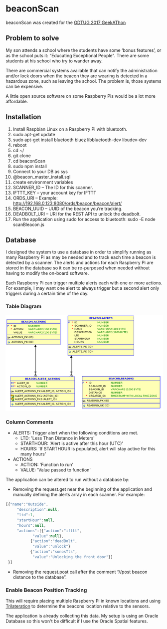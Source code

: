 # beaconScan

beaconScan was created for the [ODTUG 2017 GeekAThon](http://competition.odtug.com/pls/apex/f?p=16557:1)

## Problem to solve
My son attends a school where the students have some ‘bonus features’, or as the school puts it: “Educating Exceptional People".  There are some students at his school who try to wander away.  

There are commercial systems available that can notify the administration and/or lock doors when the beacon they are wearing is detected in a hazardous zone, such as leaving the school.  The problem is, those systems can be expensive.

A little open source software on some Raspberry Pis would be a lot more affordable.

## Installation
1. Install Raspbian Linux on a Raspberry Pi with bluetooth.
2. sudo apt-get update
3. sudo apt-get install bluetooth bluez libbluetooth-dev libudev-dev
4. reboot
5. cd ~/
6. git clone
7. cd beaconScan
8. sudo npm install
9. Connect to your DB as sys
10. @beacon_master_install.sql
11. create environment variables
  1. SCANNER_ID – The ID for this scanner.
  2. IFTTT_KEY – your account key for IFTTT
  3. ORDS_URI – Example: http://192.168.0.123:8080/ords/beacon/beacon/alert/
  4. BEACON_UUID – UUID of the beacon you’re tracking.
  5. DEADBOLT_URI – URI for the REST API to unlock the deadbolt.
12. Run the application using sudo for access to bluetooth:
sudo -E node scanBleacon.js

## Database
I designed the system to use a database in order to simplify running as many Raspberry Pi as may be needed and to track each time a beacon is detected by a scanner.  The alerts and actions for each Raspberry Pi are stored in the database so it can be re-purposed when needed without having to modify the on-board software.

Each Raspberry Pi can trigger multiple alerts each with one or more actions.  For example, I may want one alert to always trigger but a second alert only triggers during a certain time of the day.

### Table Diagram

![TableDiagram](https://raw.githubusercontent.com/bcarter/beaconScan/master/TableDiagram.png)

### Column Comments
* ALERTS: Trigger alert when the following conditions are met.
  * LTD:  'Less Than Distance in Meters'
  * STARTHOUR:   'Alert is active after this hour (UTC)'
  * HOURS: 'If STARTHOUR is populated, alert will stay active for this many hours'
* ACTIONS
  * ACTION:  'Function to run'
  * VALUE:  'Value passed to function'

The application can be altered to run without a database by:
* Removing the request.get near the beginning of the application and manually defining the alerts array in each scanner.  For example:
```javascript
[{"name":"Outside",
     "description":null,
     "ltd":1,
     "startHour":null,
     "hours":null,
     "actions":[{"action":"ifttt",
            "value":null},
           {"action":"deadBolt",
            "value":"unlock"}
           {"action":"sonosTts",
            "value":"Unlocking the front door"}]
 }]
```
* Removing the request.post call after the comment “//post beacon distance to the database”.

### Enable Beacon Position Tracking
This will require placing multiple Raspberry Pi in known locations and using [Trilateration](https://en.wikipedia.org/wiki/Trilateration) to determine the beacons location relative to the sensors.

The application is already collecting this data.  My setup is using an Oracle Database so this won't be difficult if I use the Oracle Spatial features.
